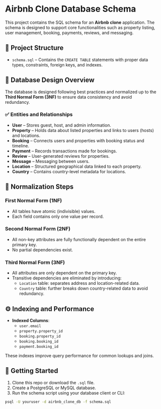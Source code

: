 # Airbnb Clone Database Schema

This project contains the SQL schema for an **Airbnb clone** application. The schema is designed to support core functionalities such as property listing, user management, booking, payments, reviews, and messaging.

## 📁 Project Structure

- `schema.sql` – Contains the `CREATE TABLE` statements with proper data types, constraints, foreign keys, and indexes.

## 🧠 Database Design Overview

The database is designed following best practices and normalized up to the **Third Normal Form (3NF)** to ensure data consistency and avoid redundancy.

### ✅ Entities and Relationships

- **User** – Stores guest, host, and admin information.
- **Property** – Holds data about listed properties and links to users (hosts) and locations.
- **Booking** – Connects users and properties with booking status and timeline.
- **Payment** – Records transactions made for bookings.
- **Review** – User-generated reviews for properties.
- **Message** – Messaging between users.
- **Location** – Structured geographical data linked to each property.
- **Country** – Contains country-level metadata for locations.

## 🔄 Normalization Steps

### First Normal Form (1NF)
- All tables have atomic (indivisible) values.
- Each field contains only one value per record.

### Second Normal Form (2NF)
- All non-key attributes are fully functionally dependent on the entire primary key.
- No partial dependencies exist.

### Third Normal Form (3NF)
- All attributes are only dependent on the primary key.
- Transitive dependencies are eliminated by introducing:
  - `Location` table: separates address and location-related data.
  - `Country` table: further breaks down country-related data to avoid redundancy.

## ⚙️ Indexing and Performance

- **Indexed Columns**:
  - `user.email`
  - `property.property_id`
  - `booking.property_id`
  - `booking.booking_id`
  - `payment.booking_id`

These indexes improve query performance for common lookups and joins.

## 📌 Getting Started

1. Clone this repo or download the `.sql` file.
2. Create a PostgreSQL or MySQL database.
3. Run the schema script using your database client or CLI:

```bash
psql -U youruser -d airbnb_clone_db -f schema.sql

